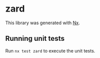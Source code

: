 # zard

This library was generated with [Nx](https://nx.dev).


## Running unit tests

Run `nx test zard` to execute the unit tests.
